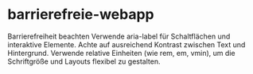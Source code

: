 # barrierefreie-webapp

Barrierefreiheit beachten
Verwende aria-label für Schaltflächen und interaktive Elemente.
Achte auf ausreichend Kontrast zwischen Text und Hintergrund.
Verwende relative Einheiten (wie rem, em, vmin), um die Schriftgröße und Layouts flexibel zu gestalten.